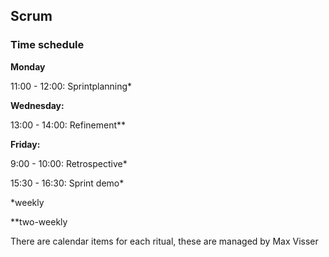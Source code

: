 ## Scrum 

### Time schedule

**Monday**

11:00 - 12:00: Sprintplanning*

**Wednesday:**

13:00 - 14:00: Refinement**

**Friday:**

9:00 - 10:00: Retrospective*

15:30 - 16:30: Sprint demo*

*weekly

**two-weekly

There are calendar items for each ritual, these are managed by Max Visser
